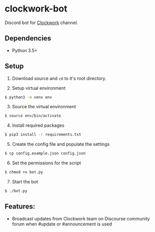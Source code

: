 clockwork-bot
=============

Discord bot for [Clockwork](https://forum.clockworkpi.com/t/a-discord-for-the-community/264/2) channel.

Dependencies
------------

* Python 3.5+

Setup
-----

1. Download source and `cd` to it's root directory.

2. Setup virtual environment
```bash
$ python3 -m venv env
```

3. Source the virtual environment
```bash
$ source env/bin/activate
```

4. Install required packages
```bash
$ pip3 install -r requirements.txt
```

5. Create the config file and populate the settings
```bash
$ cp config.example.json config.json
```

6. Set the permissions for the script
```bash
$ chmod +x bot.py
```

7. Start the bot
```bash
$ ./bot.py
```

Features:
---------

* Broadcast updates from Clockwork team on Discourse community forum when #update or #announcement is used
